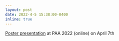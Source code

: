 ```yaml
---
layout: post
date: 2022-4-5 15:38:00-0400
inline: true
---
```


[Poster presentation](https://submissions.mirasmart.com/PAA2022/itinerary/PresentationDetail.aspx?evdid=2158) at PAA 2022 (online) on April 7th